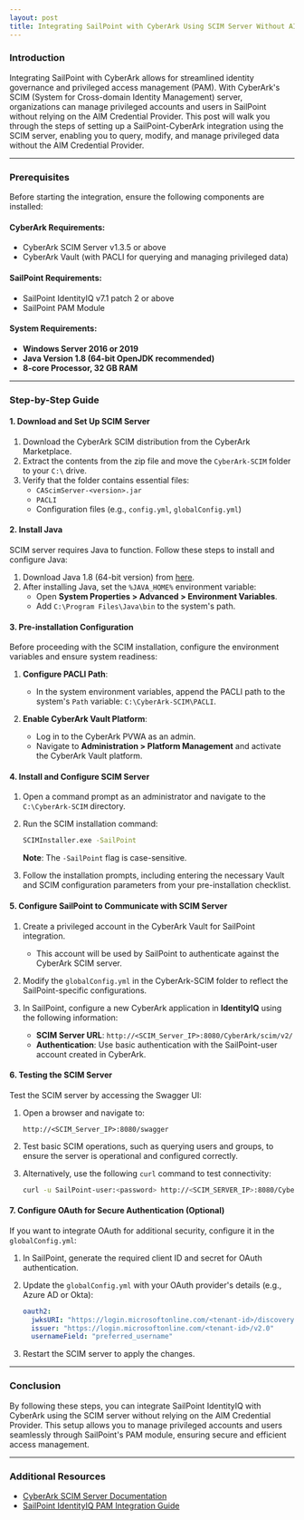 ```yaml
---
layout: post
title: Integrating SailPoint with CyberArk Using SCIM Server Without AIM Credential Provider
---
```


### Introduction

Integrating SailPoint with CyberArk allows for streamlined identity governance and privileged access management (PAM). With CyberArk's SCIM (System for Cross-domain Identity Management) server, organizations can manage privileged accounts and users in SailPoint without relying on the AIM Credential Provider. This post will walk you through the steps of setting up a SailPoint-CyberArk integration using the SCIM server, enabling you to query, modify, and manage privileged data without the AIM Credential Provider.

---

### Prerequisites

Before starting the integration, ensure the following components are installed:

#### CyberArk Requirements:
- CyberArk SCIM Server v1.3.5 or above
- CyberArk Vault (with PACLI for querying and managing privileged data)

#### SailPoint Requirements:
- SailPoint IdentityIQ v7.1 patch 2 or above
- SailPoint PAM Module

#### System Requirements:
- **Windows Server 2016 or 2019**
- **Java Version 1.8 (64-bit OpenJDK recommended)**
- **8-core Processor, 32 GB RAM**

---

### Step-by-Step Guide

#### 1. **Download and Set Up SCIM Server**

1. Download the CyberArk SCIM distribution from the CyberArk Marketplace.
2. Extract the contents from the zip file and move the `CyberArk-SCIM` folder to your `C:\` drive.
3. Verify that the folder contains essential files:
    - `CAScimServer-<version>.jar`
    - `PACLI`
    - Configuration files (e.g., `config.yml`, `globalConfig.yml`)

#### 2. **Install Java**

SCIM server requires Java to function. Follow these steps to install and configure Java:

1. Download Java 1.8 (64-bit version) from [here](https://www.oracle.com/java/technologies/javase-downloads.html).
2. After installing Java, set the `%JAVA_HOME%` environment variable:
    - Open **System Properties > Advanced > Environment Variables**.
    - Add `C:\Program Files\Java\bin` to the system's path.

#### 3. **Pre-installation Configuration**

Before proceeding with the SCIM installation, configure the environment variables and ensure system readiness:

1. **Configure PACLI Path**:
    - In the system environment variables, append the PACLI path to the system's `Path` variable: `C:\CyberArk-SCIM\PACLI`.

2. **Enable CyberArk Vault Platform**:
    - Log in to the CyberArk PVWA as an admin.
    - Navigate to **Administration > Platform Management** and activate the CyberArk Vault platform.

#### 4. **Install and Configure SCIM Server**

1. Open a command prompt as an administrator and navigate to the `C:\CyberArk-SCIM` directory.
2. Run the SCIM installation command:
   ```bash
   SCIMInstaller.exe -SailPoint
   ```
   **Note**: The `-SailPoint` flag is case-sensitive.

3. Follow the installation prompts, including entering the necessary Vault and SCIM configuration parameters from your pre-installation checklist.

#### 5. **Configure SailPoint to Communicate with SCIM Server**

1. Create a privileged account in the CyberArk Vault for SailPoint integration.
    - This account will be used by SailPoint to authenticate against the CyberArk SCIM server.

2. Modify the `globalConfig.yml` in the CyberArk-SCIM folder to reflect the SailPoint-specific configurations.

3. In SailPoint, configure a new CyberArk application in **IdentityIQ** using the following information:
    - **SCIM Server URL**: `http://<SCIM_Server_IP>:8080/CyberArk/scim/v2/`
    - **Authentication**: Use basic authentication with the SailPoint-user account created in CyberArk.

#### 6. **Testing the SCIM Server**

Test the SCIM server by accessing the Swagger UI:

1. Open a browser and navigate to:
   ```
   http://<SCIM_Server_IP>:8080/swagger
   ```

2. Test basic SCIM operations, such as querying users and groups, to ensure the server is operational and configured correctly.

3. Alternatively, use the following `curl` command to test connectivity:
   ```bash
   curl -u SailPoint-user:<password> http://<SCIM_SERVER_IP>:8080/CyberArk/scim/v2/ResourceTypes
   ```

#### 7. **Configure OAuth for Secure Authentication (Optional)**

If you want to integrate OAuth for additional security, configure it in the `globalConfig.yml`:

1. In SailPoint, generate the required client ID and secret for OAuth authentication.
2. Update the `globalConfig.yml` with your OAuth provider's details (e.g., Azure AD or Okta):
   ```yaml
   oauth2:
     jwksURI: "https://login.microsoftonline.com/<tenant-id>/discovery/v2.0/keys"
     issuer: "https://login.microsoftonline.com/<tenant-id>/v2.0"
     usernameField: "preferred_username"
   ```

3. Restart the SCIM server to apply the changes.

---

### Conclusion

By following these steps, you can integrate SailPoint IdentityIQ with CyberArk using the SCIM server without relying on the AIM Credential Provider. This setup allows you to manage privileged accounts and users seamlessly through SailPoint's PAM module, ensuring secure and efficient access management.

---

### Additional Resources

- [CyberArk SCIM Server Documentation](https://cyberark.com)
- [SailPoint IdentityIQ PAM Integration Guide](https://sailpoint.com)

